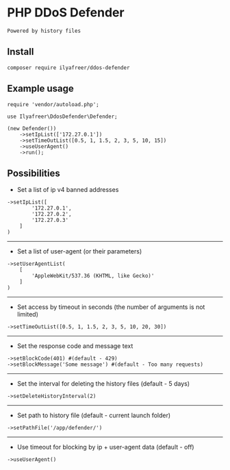# PHP DDoS Defender
`` Powered by history files ``

## Install
``composer require ilyafreer/ddos-defender``

## Example usage
```
require 'vendor/autoload.php';

use Ilyafreer\DdosDefender\Defender;

(new Defender())
    ->setIpList(['172.27.0.1'])
    ->setTimeOutList([0.5, 1, 1.5, 2, 3, 5, 10, 15])
    ->useUserAgent()
    ->run();
 ```

## Possibilities
* Set a list of ip v4 banned addresses 
```
->setIpList([
        '172.27.0.1',
        '172.27.0.2',
        '172.27.0.3'
    ]
)
```
---
* Set a list of user-agent (or their parameters)
```
->setUserAgentList(
    [
        'AppleWebKit/537.36 (KHTML, like Gecko)'
    ]
)
```
---
* Set access by timeout in seconds (the number of arguments is not limited)
```
->setTimeOutList([0.5, 1, 1.5, 2, 3, 5, 10, 20, 30])
```
---
* Set the response code and message text
```
->setBlockCode(401) #(default - 429)
->setBlockMessage('Some message') #(default - Too many requests)
```
---
* Set the interval for deleting the history files (default - 5 days)
```
->setDeleteHistoryInterval(2) 
```
---
* Set path to history file (default - current launch folder)
```
->setPathFile('/app/defender/')
```
---
* Use timeout for blocking by ip + user-agent data (default - off)
```
->useUserAgent()
```
